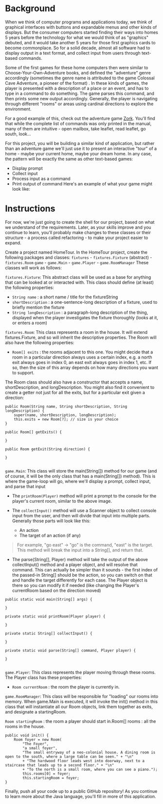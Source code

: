 # Background
When we think of computer programs and applications today, we think of graphical interfaces with buttons and expandable menus and other kinds of displays. But the consumer computers started finding their ways into homes 5 years before the technology for what we would think of as "graphics" debuted, and it would take another 5 years for those first graphics cards to become commonplace. So for a solid decade, almost all software had to display output in a text format, and collect input from users through text-based commands.

Some of the first games for these home computers then were similar to Choose-Your-Own-Adventure books, and defined the "adventure" genre accordingly (sometimes the genre name is attributed to the game Colossal Cave Adventure, a pioneer of the format) . In these kinds of games, the player is presented with a description of a place or an event, and has to type in a command to do something. The game parses this command, and then prints some new output accordingly. Generally, the player is navigating through different "rooms" or areas using cardinal directions to explore the environment.

For a good example of this, check out the adventure game [Zork](https://en.wikipedia.org/wiki/Zork). You'll find that while the complete list of commands was only printed in the manual, many of them are intuitive - open mailbox, take leaflet, read leaflet, go south, look...

For this project, you will be building a similar kind of application, but rather than an adventure game we'll just use it to present an interactive "tour" of a home - maybe your current home, maybe your dream home. In any case, the pattern will be exactly the same as other text-based games:

- Display prompt
- Collect input
- Process input as a command
- Print output of command
Here's an example of what your game might look like:

# Instructions
For now, we're just going to create the shell for our project, based on what we understand of the requirements. Later, as your skills improve and you continue to learn, you'll probably make changes to these classes or their structure - a process called refactoring - to make your project easier to expand.

Create a project named HomeTour.
In the HomeTour project, create the following packages and classes:
`fixtures`
	- `fixtures.Fixture` (abstract)
	- `fixtures.Room`
`game`
	- `game.Main`
	- `game.Player`
	- `game.RoomManager`
These classes will work as follows:

`fixtures.Fixture`:
This abstract class will be used as a base for anything that can be looked at or interacted with. This class should define (at least) the following properties:

- `String name` : a short name / title for the fixtureString 
- `shortDescription` : a one-sentence-long description of a fixture, used to briefly mention the fixture
- `String longDescription` : a paragraph-long description of the thing, displayed when the player investigates the fixture thoroughly (looks at it, or enters a room)


`fixtures.Room`:
This class represents a room in the house. It will extend fixtures.Fixture, and so will inherit the descriptive properties. The Room will also have the following properties:

- `Room[] exits` : the rooms adjacent to this one. You might decide that a room in a particular direction always uses a certain index, e.g. a north exit always goes in index 0, an east exit always goes in index 1, etc. If so, then the size of this array depends on how many directions you want to support.

The Room class should also have a constructor that accepts a name, shortDescription, and longDescription. You might also find it convenient to create a getter not just for all the exits, but for a particular exit given a direction:
```
public Room(String name, String shortDescription, String longDescription) {
	super(name, shortDescription, longDescription);
	this.exits = new Room[?]; // size is your choice
}
	
public Room[] getExits() {
	
}
	
public Room getExit(String direction) {
	
}
 
```
`game.Main`:
This class will store the main(String[]) method for our game (and of course, it will be the only class that has a main(String[]) method). This is where the game-loop will go, where we'll display a prompt, collect input, and parse that input

- The `printRoom(Player)` method will print a prompt to the console for the player's current room, similar to the above image.

- The `collectInput()` method will use a Scanner object to collect console input from the user, and then will divide that input into multiple parts. Generally those parts will look like this:

	- An action
	- The target of an action (if any)
> For example, "go east" -> "go" is the command, "east" is the target. This method will break the input into a String[], and return that.

- The parse(String[], Player) method will take the output of the above collectInput() method and a player object, and will resolve that command. This can actually be simpler than it sounds - the first index of the passed-in String[] should be the action, so you can switch on that and handle the target differently for each case. The Player object is there so you can modify it if needed (like changing the Player's currentRoom based on the direction moved)
```
public static void main(String[] args) {

}
	
private static void printRoom(Player player) {

}

private static String[] collectInput() {

}
	
private static void parse(String[] command, Player player) {

}
 
```
`game.Player`:
This class represents the player moving through these rooms. The Player class has these properties:

- `Room currentRoom` : the room the player is currently in.
 

`game.RoomManager`:
This class will be responsible for "loading" our rooms into memory. When game.Main is executed, it will invoke the init() method in this class that will instantiate all our Room objects, link them together as exits, and designate a startingRoom.

`Room startingRoom` : the room a player should start in.Room[] rooms : all the rooms in the house.
```
public void init() {
    Room foyer = new Room(
		"The Foyer",
		"a small foyer",
		"The small entryway of a neo-colonial house. A dining room is open to the south, where a large table can be seen." + "\n"
		+ "The hardwood floor leads west into doorway, next to a staircase that leads up to a second floor." + "\n"
		+ "To the north is a small room, where you can see a piano.");
		this.rooms[0] = foyer;
        this.startingRoom = foyer;
}
```

Finally, push all your code up to a public GitHub repository! As you continue to learn more about the Java language, you'll fill in more of this application.